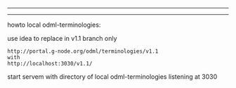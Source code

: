 
------------------------------------------------------------------------------------------

------------------------------------------------------------------------------------------

howto local odml-terminologies:

use idea to replace in v1.1 branch only

    http://portal.g-node.org/odml/terminologies/v1.1
    with
    http://localhost:3030/v1.1/

start servem with directory of local odml-terminologies listening at 3030

